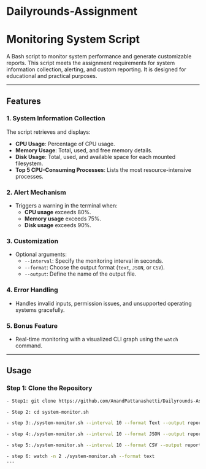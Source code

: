 # Dailyrounds-Assignment

# **Monitoring System Script**

A Bash script to monitor system performance and generate customizable reports. This script meets the assignment requirements for system information collection, alerting, and custom reporting. It is designed for educational and practical purposes.

---

## **Features**

### **1. System Information Collection**
The script retrieves and displays:
- **CPU Usage**: Percentage of CPU usage.
- **Memory Usage**: Total, used, and free memory details.
- **Disk Usage**: Total, used, and available space for each mounted filesystem.
- **Top 5 CPU-Consuming Processes**: Lists the most resource-intensive processes.

### **2. Alert Mechanism**
- Triggers a warning in the terminal when:
  - **CPU usage** exceeds 80%.
  - **Memory usage** exceeds 75%.
  - **Disk usage** exceeds 90%.

### **3. Customization**
- Optional arguments:
  - `--interval`: Specify the monitoring interval in seconds.
  - `--format`: Choose the output format (`text`, `JSON`, or `CSV`).
  - `--output`: Define the name of the output file.

### **4. Error Handling**
- Handles invalid inputs, permission issues, and unsupported operating systems gracefully.

### **5. Bonus Feature**
- Real-time monitoring with a visualized CLI graph using the `watch` command.

---

## **Usage**

### **Step 1: Clone the Repository**
```bash
- Step1: git clone https://github.com/AnandPattanashetti/Dailyrounds-Assignment.git

- Step 2: cd system-monitor.sh

- step 3:./system-monitor.sh --interval 10 --format Text --output report.txt

- step 4:./system-monitor.sh --interval 10 --format JSON --output report.json

- step 5:./system-monitor.sh --interval 10 --format CSV --output report.csv

- step 6: watch -n 2 ./system-monitor.sh --format text
---







